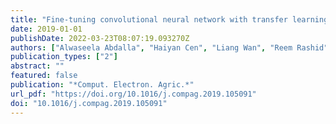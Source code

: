 ```yaml
---
title: "Fine-tuning convolutional neural network with transfer learning for semantic segmentation of ground-level oilseed rape images in a field with high weed pressure"
date: 2019-01-01
publishDate: 2022-03-23T08:07:19.093270Z
authors: ["Alwaseela Abdalla", "Haiyan Cen", "Liang Wan", "Reem Rashid", "Haiyong Weng", "Weijun Zhou", "Yong He"]
publication_types: ["2"]
abstract: ""
featured: false
publication: "*Comput. Electron. Agric.*"
url_pdf: "https://doi.org/10.1016/j.compag.2019.105091"
doi: "10.1016/j.compag.2019.105091"
---
```


